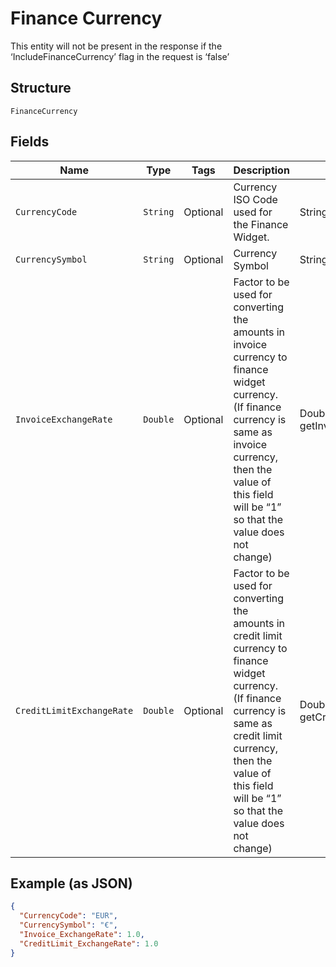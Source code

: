 
# Finance Currency

This entity will not be present in the response if the ‘IncludeFinanceCurrency’ flag in the request is ‘false’

## Structure

`FinanceCurrency`

## Fields

| Name | Type | Tags | Description | Getter | Setter |
|  --- | --- | --- | --- | --- | --- |
| `CurrencyCode` | `String` | Optional | Currency ISO Code used for the Finance Widget. | String getCurrencyCode() | setCurrencyCode(String currencyCode) |
| `CurrencySymbol` | `String` | Optional | Currency Symbol | String getCurrencySymbol() | setCurrencySymbol(String currencySymbol) |
| `InvoiceExchangeRate` | `Double` | Optional | Factor to be used for converting the amounts in invoice currency to finance widget currency. (If finance currency is same as invoice currency, then the value of this field will be “1” so that the value does not change) | Double getInvoiceExchangeRate() | setInvoiceExchangeRate(Double invoiceExchangeRate) |
| `CreditLimitExchangeRate` | `Double` | Optional | Factor to be used for converting the amounts in credit limit currency to finance widget currency. (If finance currency is same as credit limit currency, then the value of this field will be “1” so that the value does not change) | Double getCreditLimitExchangeRate() | setCreditLimitExchangeRate(Double creditLimitExchangeRate) |

## Example (as JSON)

```json
{
  "CurrencyCode": "EUR",
  "CurrencySymbol": "€",
  "Invoice_ExchangeRate": 1.0,
  "CreditLimit_ExchangeRate": 1.0
}
```


